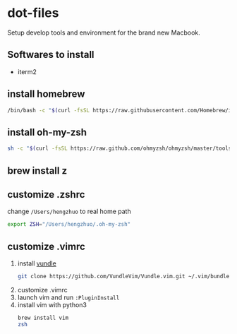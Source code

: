 # dot-files

Setup develop tools and environment for the brand new Macbook.

## Softwares to install
- iterm2

## install homebrew
```bash
/bin/bash -c "$(curl -fsSL https://raw.githubusercontent.com/Homebrew/install/HEAD/install.sh)"
```
## install oh-my-zsh
```bash
sh -c "$(curl -fsSL https://raw.github.com/ohmyzsh/ohmyzsh/master/tools/install.sh)"
```
## brew install z
## customize .zshrc
change `/Users/hengzhuo` to real home path
```bash
export ZSH="/Users/hengzhuo/.oh-my-zsh"
```
## customize .vimrc
1. install [vundle](https://github.com/VundleVim/Vundle.vim)
    ```bash
    git clone https://github.com/VundleVim/Vundle.vim.git ~/.vim/bundle/Vundle.vim
    ```
2. customize .vimrc
3. launch vim and run `:PluginInstall`
4. install vim with python3
    ```bash
    brew install vim
    zsh
    ```
